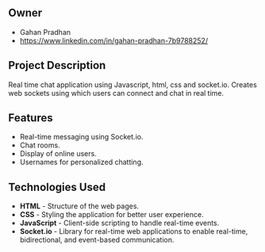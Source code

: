 ##  Owner
- Gahan Pradhan
- https://www.linkedin.com/in/gahan-pradhan-7b9788252/

## Project Description
Real time chat application using Javascript, html, css and socket.io.
Creates web sockets using which users can connect and chat in real time.


## Features

- Real-time messaging using Socket.io.
- Chat rooms.
- Display of online users.
- Usernames for personalized chatting.


## Technologies Used

- **HTML** - Structure of the web pages.
- **CSS** - Styling the application for better user experience.
- **JavaScript** - Client-side scripting to handle real-time events.
- **Socket.io** - Library for real-time web applications to enable real-time, bidirectional, and event-based communication.
